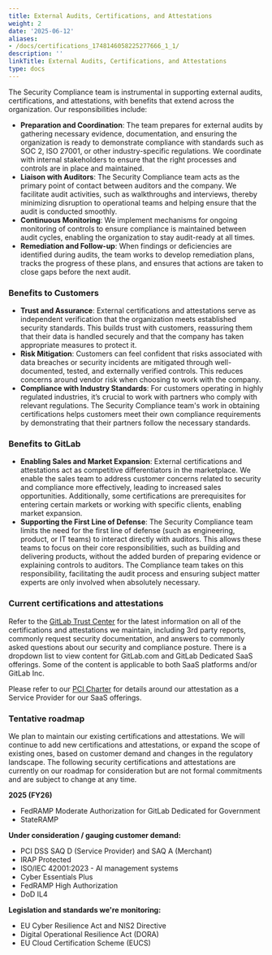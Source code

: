 ```yaml
---
title: External Audits, Certifications, and Attestations
weight: 2
date: '2025-06-12'
aliases:
- /docs/certifications_1748146058225277666_1_1/
description: ''
linkTitle: External Audits, Certifications, and Attestations
type: docs
---
```


The Security Compliance team is instrumental in supporting external audits, certifications, and attestations, with benefits that extend across the organization. Our responsibilities include:

- **Preparation and Coordination**: The team prepares for external audits by gathering necessary evidence, documentation, and ensuring the organization is ready to demonstrate compliance with standards such as SOC 2, ISO 27001, or other industry-specific regulations. We coordinate with internal stakeholders to ensure that the right processes and controls are in place and maintained.
- **Liaison with Auditors**: The Security Compliance team acts as the primary point of contact between auditors and the company. We facilitate audit activities, such as walkthroughs and interviews, thereby minimizing disruption to operational teams and helping ensure that the audit is conducted smoothly.
- **Continuous Monitoring**: We implement mechanisms for ongoing monitoring of controls to ensure compliance is maintained between audit cycles, enabling the organization to stay audit-ready at all times.
- **Remediation and Follow-up**: When findings or deficiencies are identified during audits, the team works to develop remediation plans, tracks the progress of these plans, and ensures that actions are taken to close gaps before the next audit.

### Benefits to Customers

- **Trust and Assurance**: External certifications and attestations serve as independent verification that the organization meets established security standards. This builds trust with customers, reassuring them that their data is handled securely and that the company has taken appropriate measures to protect it.
- **Risk Mitigation**: Customers can feel confident that risks associated with data breaches or security incidents are mitigated through well-documented, tested, and externally verified controls. This reduces concerns around vendor risk when choosing to work with the company.
- **Compliance with Industry Standards**: For customers operating in highly regulated industries, it’s crucial to work with partners who comply with relevant regulations. The Security Compliance team's work in obtaining certifications helps customers meet their own compliance requirements by demonstrating that their partners follow the necessary standards.

### Benefits to GitLab

- **Enabling Sales and Market Expansion**: External certifications and attestations act as competitive differentiators in the marketplace. We enable the sales team to address customer concerns related to security and compliance more effectively, leading to increased sales opportunities. Additionally, some certifications are prerequisites for entering certain markets or working with specific clients, enabling market expansion.
- **Supporting the First Line of Defense**: The Security Compliance team limits the need for the first line of defense (such as engineering, product, or IT teams) to interact directly with auditors. This allows these teams to focus on their core responsibilities, such as building and delivering products, without the added burden of preparing evidence or explaining controls to auditors. The Compliance team takes on this responsibility, facilitating the audit process and ensuring subject matter experts are only involved when absolutely necessary.

### Current certifications and attestations

Refer to the [GitLab Trust Center](https://trust.gitlab.com/) for the latest information on all of the certifications and attestations we maintain, including 3rd party reports, commonly request security documentation, and answers to commonly asked questions about our security and compliance posture. There is a dropdown list to view content for GitLab.com and GitLab Dedicated SaaS offerings. Some of the content is applicable to both SaaS platforms and/or GitLab Inc.

Please refer to our [PCI Charter](pci-charter.md) for details around our attestation as a Service Provider for our SaaS offerings.

### Tentative roadmap

We plan to maintain our existing certifications and attestations. We will continue to add new certifications and attestations, or expand the scope of existing ones, based on customer demand and changes in the regulatory landscape. The following security certifications and attestations are currently on our roadmap for consideration but are not formal commitments and are subject to change at any time.

**2025 (FY26)**

- FedRAMP Moderate Authorization for GitLab Dedicated for Government
- StateRAMP

**Under consideration / gauging customer demand:**

- PCI DSS SAQ D (Service Provider) and SAQ A (Merchant)
- IRAP Protected
- ISO/IEC 42001:2023 - AI management systems
- Cyber Essentials Plus
- FedRAMP High Authorization
- DoD IL4

**Legislation and standards we're monitoring:**

- EU Cyber Resilience Act and NIS2 Directive
- Digital Operational Resilience Act (DORA)
- EU Cloud Certification Scheme (EUCS)

